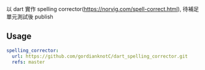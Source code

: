 以 dart 實作 spelling corrector(https://norvig.com/spell-correct.html), 待補足單元測試後 publish


## Usage
```yaml
spelling_corrector:
  url: https://github.com/gordianknotC/dart_spelling_corrector.git
  refs: master
```
[Spell]:./lib/src/common.spell.dart